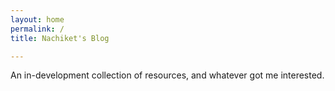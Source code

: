```yaml
---
layout: home
permalink: /
title: Nachiket's Blog

---
```

An in-development collection of resources, and whatever got me interested.



